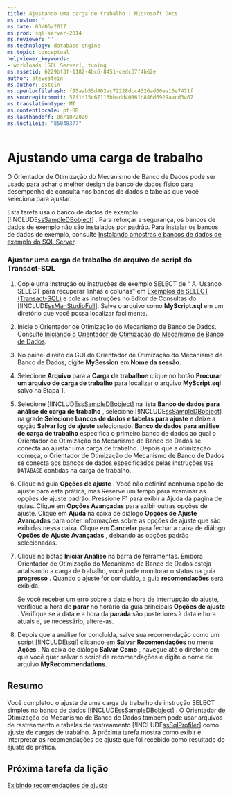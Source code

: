 ```yaml
---
title: Ajustando uma carga de trabalho | Microsoft Docs
ms.custom: ''
ms.date: 03/06/2017
ms.prod: sql-server-2014
ms.reviewer: ''
ms.technology: database-engine
ms.topic: conceptual
helpviewer_keywords:
- workloads [SQL Server], tuning
ms.assetid: 6229bf3f-1182-4bc6-8451-cedc37f4b62e
author: stevestein
ms.author: sstein
ms.openlocfilehash: f95aab55d402ac72228dcc4326ad00ea15e7471f
ms.sourcegitcommit: 57f1d15c67113bbadd40861b886d6929aacd3467
ms.translationtype: MT
ms.contentlocale: pt-BR
ms.lasthandoff: 06/18/2020
ms.locfileid: "85048377"
---
```

# <a name="tuning-a-workload"></a>Ajustando uma carga de trabalho
  O Orientador de Otimização do Mecanismo de Banco de Dados pode ser usado para achar o melhor design de banco de dados físico para desempenho de consulta nos bancos de dados e tabelas que você seleciona para ajustar.  
  
 Esta tarefa usa o banco de dados de exemplo [!INCLUDE[ssSampleDBobject](../../includes/sssampledbobject-md.md)] . Para reforçar a segurança, os bancos de dados de exemplo não são instalados por padrão. Para instalar os bancos de dados de exemplo, consulte [Instalando amostras e bancos de dados de exemplo do SQL Server](http://sqlserversamples.codeplex.com).  
  
### <a name="tune-a-workload-transact-sql-script-file"></a>Ajustar uma carga de trabalho de arquivo de script do Transact-SQL  
  
1.  Copie uma instrução ou instruções de exemplo SELECT de “ A. Usando SELECT para recuperar linhas e colunas” em [Exemplos de SELECT &#40;Transact-SQL&#41;](/sql/t-sql/queries/select-examples-transact-sql) e cole as instruções no Editor de Consultas do [!INCLUDE[ssManStudioFull](../../includes/ssmanstudiofull-md.md)]. Salve o arquivo como **MyScript.sql** em um diretório que você possa localizar facilmente.  
  
2.  Inicie o Orientador de Otimização do Mecanismo de Banco de Dados. Consulte [Iniciando o Orientador de Otimização do Mecanismo de Banco de Dados](../../relational-databases/performance/database-engine-tuning-advisor.md).  
  
3.  No painel direito da GUI do Orientador de Otimização do Mecanismo de Banco de Dados, digite **MySession** em **Nome da sessão**.  
  
4.  Selecione **Arquivo** para a **Carga de trabalho**e clique no botão **Procurar um arquivo de carga de trabalho** para localizar o arquivo **MyScript.sql** salvo na Etapa 1.  
  
5.  Selecione [!INCLUDE[ssSampleDBobject](../../includes/sssampledbobject-md.md)] na lista **Banco de dados para análise de carga de trabalho** , selecione [!INCLUDE[ssSampleDBobject](../../includes/sssampledbobject-md.md)] na grade **Selecione bancos de dados e tabelas para ajuste** e deixe a opção **Salvar log de ajuste** selecionado. **Banco de dados para análise de carga de trabalho** especifica o primeiro banco de dados ao qual o Orientador de Otimização do Mecanismo de Banco de Dados se conecta ao ajustar uma carga de trabalho. Depois que a otimização começa, o Orientador de Otimização do Mecanismo de Banco de Dados se conecta aos bancos de dados especificados pelas instruções `USE DATABASE` contidas na carga de trabalho.  
  
6.  Clique na guia **Opções de ajuste** . Você não definirá nenhuma opção de ajuste para esta prática, mas Reserve um tempo para examinar as opções de ajuste padrão. Pressione F1 para exibir a Ajuda da página de guias. Clique em **Opções Avançadas** para exibir outras opções de ajuste. Clique em **Ajuda** na caixa de diálogo **Opções de Ajuste Avançadas** para obter informações sobre as opções de ajuste que são exibidas nessa caixa. Clique em **Cancelar** para fechar a caixa de diálogo **Opções de Ajuste Avançadas** , deixando as opções padrão selecionadas.  
  
7.  Clique no botão **Iniciar Análise** na barra de ferramentas. Embora Orientador de Otimização do Mecanismo de Banco de Dados esteja analisando a carga de trabalho, você pode monitorar o status na guia **progresso** . Quando o ajuste for concluído, a guia **recomendações** será exibida.  
  
     Se você receber um erro sobre a data e hora de interrupção do ajuste, verifique a hora de **parar** no horário da guia principais **Opções de ajuste** . Verifique se a data e a hora da **parada** são posteriores à data e hora atuais e, se necessário, altere-as.  
  
8.  Depois que a análise for concluída, salve sua recomendação como um script [!INCLUDE[tsql](../../includes/tsql-md.md)] clicando em **Salvar Recomendações** no menu **Ações** . Na caixa de diálogo **Salvar Como** , navegue até o diretório em que você quer salvar o script de recomendações e digite o nome de arquivo **MyRecommendations**.  
  
## <a name="summary"></a>Resumo  
 Você completou o ajuste de uma carga de trabalho de instrução SELECT simples no banco de dados [!INCLUDE[ssSampleDBobject](../../includes/sssampledbobject-md.md)] . O Orientador de Otimização do Mecanismo de Banco de Dados também pode usar arquivos de rastreamento e tabelas de rastreamento [!INCLUDE[ssSqlProfiler](../../includes/sssqlprofiler-md.md)] como ajuste de cargas de trabalho. A próxima tarefa mostra como exibir e interpretar as recomendações de ajuste que foi recebido como resultado do ajuste de prática.  
  
## <a name="next-task-in-lesson"></a>Próxima tarefa da lição  
 [Exibindo recomendações de ajuste](lesson-1-2-viewing-tuning-recommendations.md)  
  
  
